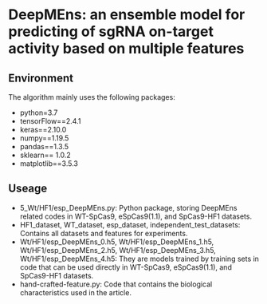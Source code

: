 # DeepMEns: an ensemble model for predicting of sgRNA on-target activity based on multiple features
## Environment
The algorithm mainly uses the following packages:
- python=3.7
- tensorFlow==2.4.1
- keras==2.10.0
- numpy==1.19.5
- pandas==1.3.5
- sklearn== 1.0.2
- matplotlib==3.5.3
## Useage
- 5_Wt/HF1/esp_DeepMEns.py: Python package, storing DeepMEns related codes in WT-SpCas9, eSpCas9(1.1), and SpCas9-HF1 datasets.
- HF1_dataset, WT_dataset, esp_dataset, independent_test_datasets: Contains all datasets and features for experiments.
- Wt/HF1/esp_DeepMEns_0.h5, Wt/HF1/esp_DeepMEns_1.h5, Wt/HF1/esp_DeepMEns_2.h5, Wt/HF1/esp_DeepMEns_3.h5, Wt/HF1/esp_DeepMEns_4.h5: They are models trained by training sets in code that can be used directly in WT-SpCas9, 
eSpCas9(1.1), and SpCas9-HF1 datasets.
- hand-crafted-feature.py: Code that contains the biological characteristics used in the article.
